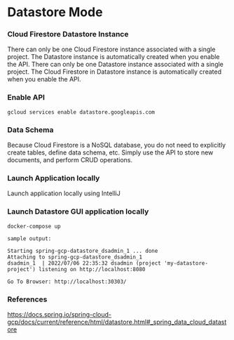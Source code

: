 # Datastore Mode

### Cloud Firestore Datastore Instance
There can only be one Cloud Firestore instance associated with a single project. The Datastore instance is automatically created when you enable the API.
There can only be one Datastore instance associated with a single project. The Cloud Firestore in Datastore instance is automatically created when you enable the API.


### Enable API
`gcloud services enable datastore.googleapis.com`

### Data Schema
Because Cloud Firestore is a NoSQL database, 
you do not need to explicitly create tables, define data schema, etc. 
Simply use the API to store new documents, and perform CRUD operations.

### Launch Application locally

Launch application locally using IntelliJ

### Launch Datastore GUI application locally

```shell
docker-compose up
```

```shell
sample output:

Starting spring-gcp-datastore_dsadmin_1 ... done
Attaching to spring-gcp-datastore_dsadmin_1
dsadmin_1  | 2022/07/06 22:35:32 dsadmin (project 'my-datastore-project') listening on http://localhost:8080

Go To Browser: http://localhost:30303/
```


### References

https://docs.spring.io/spring-cloud-gcp/docs/current/reference/html/datastore.html#_spring_data_cloud_datastore
